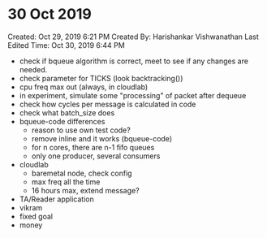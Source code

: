 # 30 Oct 2019

Created: Oct 29, 2019 6:21 PM
Created By: Harishankar Vishwanathan
Last Edited Time: Oct 30, 2019 6:44 PM

- check if bqueue algorithm is correct, meet to see if any changes are needed.
- check parameter for TICKS (look backtracking())
- cpu freq max out (always, in cloudlab)
- in experiment, simulate some "processing" of packet after dequeue
- check how cycles per message is calculated in code
- check what batch_size does
- bqueue-code differences
    - reason to use own test code?
    - remove inline and it works (bqueue-code)
    - for n cores, there are n-1 fifo queues
    - only one producer, several consumers
- cloudlab
    - baremetal node, check config
    - max freq all the time
    - 16 hours max, extend message?
- TA/Reader application
- vikram
- fixed goal
- money